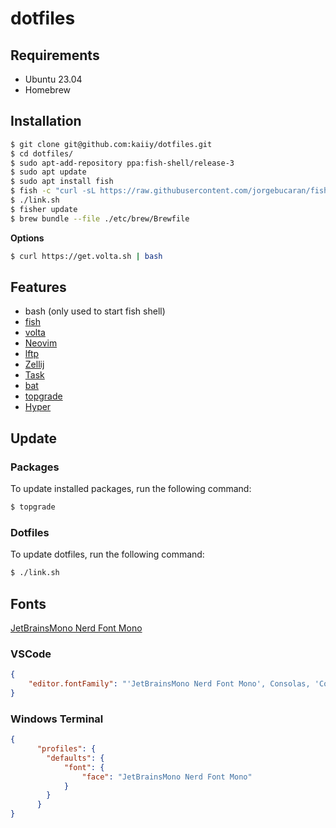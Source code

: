 # dotfiles 

## Requirements

- Ubuntu 23.04
- Homebrew

## Installation

```sh
$ git clone git@github.com:kaiiy/dotfiles.git
$ cd dotfiles/
$ sudo apt-add-repository ppa:fish-shell/release-3 
$ sudo apt update
$ sudo apt install fish
$ fish -c "curl -sL https://raw.githubusercontent.com/jorgebucaran/fisher/main/functions/fisher.fish | source && fisher install jorgebucaran/fisher"
$ ./link.sh
$ fisher update
$ brew bundle --file ./etc/brew/Brewfile
```

**Options**


```sh
$ curl https://get.volta.sh | bash
```

## Features

- bash (only used to start fish shell)
- [fish](https://github.com/fish-shell/fish-shell)
- [volta](https://github.com/volta-cli/volta)
- [Neovim](https://github.com/neovim/neovim) 
- [lftp](https://packages.ubuntu.com/jammy/lftp)
- [Zellij](https://github.com/zellij-org/zellij)
- [Task](https://taskfile.dev)
- [bat](https://github.com/sharkdp/bat)
- [topgrade](https://github.com/topgrade-rs/topgrade)
- [Hyper](https://github.com/vercel/hyper)

## Update

### Packages

To update installed packages, run the following command:

```sh
$ topgrade
```

### Dotfiles

To update dotfiles, run the following command:

```sh
$ ./link.sh
```

## Fonts

[JetBrainsMono Nerd Font Mono](https://www.nerdfonts.com/font-downloads#:~:text=font%20for%20developers-,Download,-Preview%20on%20ProgrammingFonts)

### VSCode 

```json
{
    "editor.fontFamily": "'JetBrainsMono Nerd Font Mono', Consolas, 'Courier New', monospace"
}
```

### Windows Terminal

```json
{
      "profiles": {
        "defaults": {
            "font": {
                "face": "JetBrainsMono Nerd Font Mono" 
            }
        }
      }
}
```
